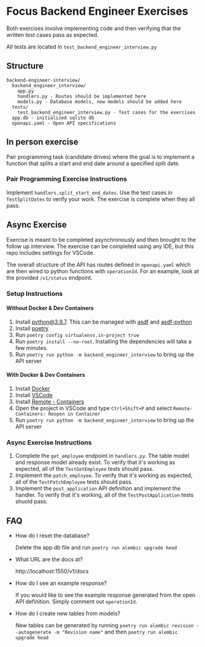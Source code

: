 # Focus Backend Engineer Exercises

Both exercises involve implementing code and then verifying that the written test cases pass as expected.

All tests are located in `test_backend_engineer_interview.py`

## Structure

```
backend-engineer-interview/
  backend_engineer_interview/
    app.py
    handlers.py - Routes should be implemented here
    models.py - Database models, new models should be added here
  tests/
    test_backend_engineer_interview.py - Test cases for the exercises
  app.db - initialized sqlite db
  openapi.yaml - Open API specifications
```

## In person exercise

Pair programming task (candidate drives) where the goal is to implement a function that splits a start and end date around a specified split date.

### Pair Programming Exercise Instructions

Implement `handlers.split_start_end_dates`. Use the test cases in `TestSplitDates` to verify your work.  The exercise is complete when they all pass.

## Async Exercise

Exercise is meant to be completed asynchronously and then brought to the follow up interview.  The exercise can be completed using any IDE, but this
repo includes settings for VSCode.

The overall structure of the API has routes defined in `openapi.yaml` which are then wired to python functions with `operationId`.  For an example,
look at the provided `/v1/status` endpoint.

### Setup Instructions

#### Without Docker & Dev Containers
1. Install python@3.9.7.  This can be managed with [asdf](https://github.com/asdf-vm/asdf) and [asdf-python](https://github.com/danhper/asdf-python)
2. Install [poetry](https://python-poetry.org/docs/#osx--linux--bashonwindows-install-instructions)
3. Run `poetry config virtualenvs.in-project true`
4. Run `poetry install --no-root`.  Installing the dependencies will take a few minutes.
5. Run `poetry run python -m backend_engineer_interview` to bring up the API server

#### With Docker & Dev Containers
1. Install [Docker](https://docs.docker.com/get-docker/)
2. Install [VSCode](https://code.visualstudio.com/)
3. Install [Remote - Containers](https://marketplace.visualstudio.com/items?itemName=ms-vscode-remote.remote-containers)
4. Open the project in VSCode and type `Ctrl+Shift+P` and select `Remote-Containers: Reopen in Container`
5. Run `poetry run python -m backend_engineer_interview` to bring up the API server

### Async Exercise Instructions

1. Complete the `get_employee` endpoint in `handlers.py`.  The table model and response model already exist.  To verify that it's working as expected,
all of the `TestGetEmployee` tests should pass.
2. Implement the `patch_employee`.  To verify that it's working as expected, all of the `TestPatchEmployee` tests should pass.
3. Implement the `post_application` API definition and implement the handler. To verify that it's working, all of the `TestPostApplication` tests shuold pass.

## FAQ

- How do I reset the database?

  Delete the app.db file and run `poetry run alembic upgrade head`

- What URL are the docs at?

  http://localhost:1550/v1/docs

- How do I see an example response?

  If you would like to see the example response generated from the open API definition.  Simply comment out `operationId`.

- How do I create new tables from models?

  New tables can be generated by running `poetry run alembic revision --autogenerate -m "Revision name"` and then `poetry run alembic upgrade head`
